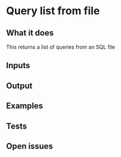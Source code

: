 # Query list from file

## What it does
This returns a list of queries from an SQL file


## Inputs
###

## Output

###

## Examples

###

## Tests

###

## Open issues
